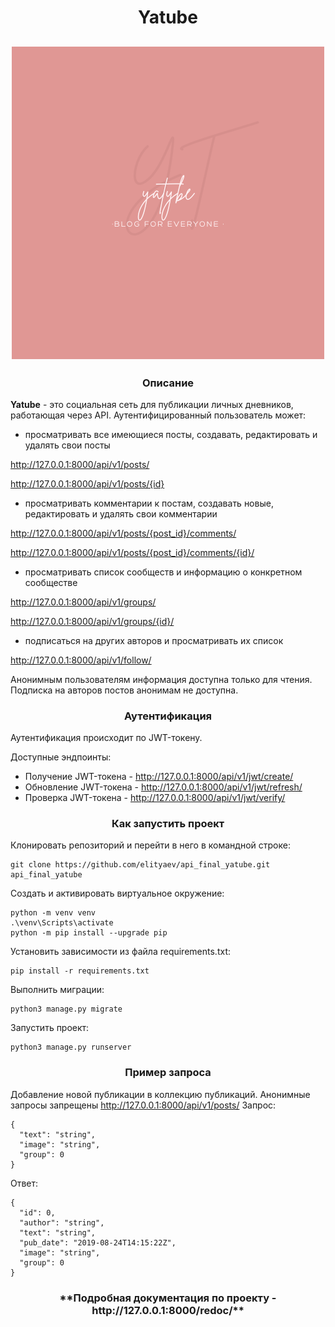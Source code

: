 <h1 align="center">Yatube</h1>

<h2 align="center">
  
  ![logo](https://github.com/elityaev/api_final_yatube/raw/master/yatube_api/static/YT.png)
  
</h2>

<h3 align="center">Описание</h3>

**Yatube**  - это социальная сеть для публикации личных дневников, работающая через API. 
Аутентифицированный пользователь может:
* просматривать все имеющиеся посты, создавать, редактировать и удалять свои посты 

http://127.0.0.1:8000/api/v1/posts/

http://127.0.0.1:8000/api/v1/posts/{id}

* просматривать комментарии к постам, создавать новые, редактировать и удалять свои комментарии

http://127.0.0.1:8000/api/v1/posts/{post_id}/comments/

http://127.0.0.1:8000/api/v1/posts/{post_id}/comments/{id}/

* просматривать список сообществ и информацию о конкретном сообществе

http://127.0.0.1:8000/api/v1/groups/

http://127.0.0.1:8000/api/v1/groups/{id}/

* подписаться на других авторов и просматривать их список

http://127.0.0.1:8000/api/v1/follow/

Анонимным пользователям информация доступна только для чтения. Подписка на авторов постов 
анонимам не доступна.

<h3 align="center">Аутентификация</h3>

Аутентификация происходит по JWT-токену.

Доступные эндпоинты:
- Получение JWT-токена - http://127.0.0.1:8000/api/v1/jwt/create/
- Обновление JWT-токена - http://127.0.0.1:8000/api/v1/jwt/refresh/
- Проверка JWT-токена - http://127.0.0.1:8000/api/v1/jwt/verify/


<h3 align="center">Как запустить проект</h3>

Клонировать репозиторий и перейти в него в командной строке:

```
git clone https://github.com/elityaev/api_final_yatube.git
api_final_yatube
```

Cоздать и активировать виртуальное окружение:

```
python -m venv venv
.\venv\Scripts\activate
python -m pip install --upgrade pip
```

Установить зависимости из файла requirements.txt:

```
pip install -r requirements.txt
```

Выполнить миграции:

```
python3 manage.py migrate
```

Запустить проект:

```
python3 manage.py runserver
```

<h3 align="center">Пример запроса</h3>

Добавление новой публикации в коллекцию публикаций. Анонимные запросы запрещены
http://127.0.0.1:8000/api/v1/posts/
Запрос:
```
{
  "text": "string",
  "image": "string",
  "group": 0
}
```
Ответ:
```
{
  "id": 0,
  "author": "string",
  "text": "string",
  "pub_date": "2019-08-24T14:15:22Z",
  "image": "string",
  "group": 0
}
```
<h3 align="center">**Подробная документация по проекту - http://127.0.0.1:8000/redoc/**


